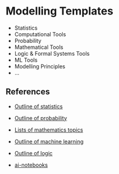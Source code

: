# Modelling Templates

- Statistics
- Computational Tools
- Probability
- Mathematical Tools
- Logic & Formal Systems Tools
- ML Tools
- Modelling Principles
- ...

## References

- [Outline of statistics](https://en.wikipedia.org/wiki/Outline_of_statistics)

- [Outline of probability](https://en.wikipedia.org/wiki/Outline_of_probability)

- [Lists of mathematics topics](https://en.wikipedia.org/wiki/Lists_of_mathematics_topics)

- [Outline of machine learning](https://en.wikipedia.org/wiki/Outline_of_machine_learning)

- [Outline of logic](https://en.wikipedia.org/wiki/Outline_of_logic)

- [ai-notebooks](https://github.com/geohot/ai-notebooks/tree/master)

